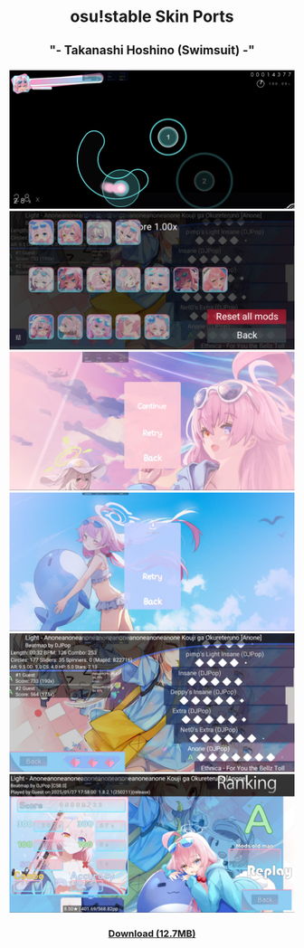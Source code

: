 <h1 align=center>osu!stable Skin Ports</h1>

<h2 align=center>"- Takanashi Hoshino (Swimsuit) -"</h2>
<h3 align=center>
  <img src="./gameplay.jpg">
  <img src="./mods.jpg">
  <img src="./pause.jpg">
  <img src="./failed.jpg">
  <img src="./song-select.jpg">
  <img src="./ranking.jpg">

</h3>
<h3 align=center><a href="https://drive.google.com/file/d/1AlTprImRVq-1lMQPG9SyWx6ecT8Klfk8/view?usp=drivesdk">Download (12.7MB)</h3>
